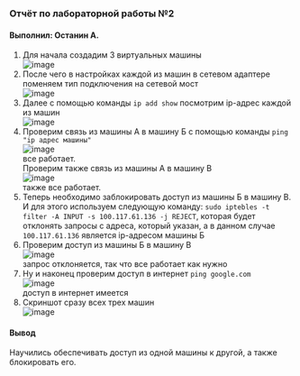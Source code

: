 <h3>Отчёт по лабораторной работы №2</h3>
<h4>Выполнил: Останин А.</h4>

1) Для начала создадим 3 виртуальных машины
   <br>![image](https://github.com/user-attachments/assets/13217264-af33-4594-94a5-22d3bc7a07aa)<br>
2) После чего в настройках каждой из машин в сетевом адаптере поменяем тип подключения на сетевой мост
   <br>![image](https://github.com/user-attachments/assets/218a8ad4-3c92-4b07-b1f6-96a7f05b9efb)<br>
3) Далее с помощью команды ```ip add show``` посмотрим ip-адрес каждой из машин
   <br>![image](https://github.com/user-attachments/assets/5213a2e8-b6ff-43a6-9a20-29d7e8bae364)<br>
4) Проверим связь из машины А в машину Б с помощью команды ```ping "ip адрес машины"```
   <br>![image](https://github.com/user-attachments/assets/1536693d-cae9-4981-8f2b-d99c96daf6c0)<br>
   все работает.<br>
   Проверим также связь из машины А в машину В
   <br>![image](https://github.com/user-attachments/assets/e9b83000-830d-4359-9363-bc17bd5ef1f7)<br>
   также все работает.<br>
5) Теперь необходимо заблокировать доступ из машины Б в машину В. И для этого используем следующую команду:
```sudo iptebles -t filter -A INPUT -s 100.117.61.136 -j REJECT```, которая будет отклонять запросы с адреса, который указан,
а в данном случае ```100.117.61.136``` является ip-адресом машины Б
6) Проверим доступ из машины Б в машину В
   <br>![image](https://github.com/user-attachments/assets/4dba7de8-3a1f-40af-bdf2-83ec17a56682)<br>
   запрос отклоняется, так что все работает как нужно
7) Ну и наконец проверим доступ в интернет ```ping google.com```
   <br>![image](https://github.com/user-attachments/assets/b0bba3bf-c76b-4855-8b74-ed544499244e)<br>
   доступ в интернет имеется
8) Скриншот сразу всех трех машин
   <br>![image](https://github.com/user-attachments/assets/4c0f9329-cdd2-4f41-b1c7-abe26ba2db12)<br>
<h4>Вывод</h4>
Научились обеспечивать доступ из одной машины к другой, а также блокировать его.
